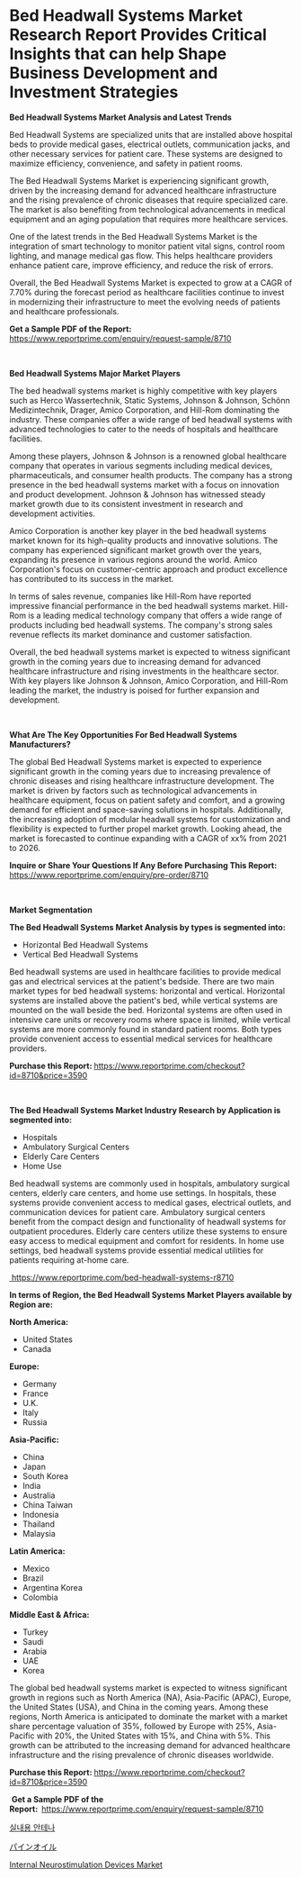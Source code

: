 <p><h1>Bed Headwall Systems Market Research Report Provides Critical Insights that can help Shape Business Development and Investment Strategies</h1></p><p><strong>Bed Headwall Systems Market Analysis and Latest Trends</strong></p>
<p><p>Bed Headwall Systems are specialized units that are installed above hospital beds to provide medical gases, electrical outlets, communication jacks, and other necessary services for patient care. These systems are designed to maximize efficiency, convenience, and safety in patient rooms.</p><p>The Bed Headwall Systems Market is experiencing significant growth, driven by the increasing demand for advanced healthcare infrastructure and the rising prevalence of chronic diseases that require specialized care. The market is also benefiting from technological advancements in medical equipment and an aging population that requires more healthcare services.</p><p>One of the latest trends in the Bed Headwall Systems Market is the integration of smart technology to monitor patient vital signs, control room lighting, and manage medical gas flow. This helps healthcare providers enhance patient care, improve efficiency, and reduce the risk of errors.</p><p>Overall, the Bed Headwall Systems Market is expected to grow at a CAGR of 7.70% during the forecast period as healthcare facilities continue to invest in modernizing their infrastructure to meet the evolving needs of patients and healthcare professionals.</p></p>
<p><strong>Get a Sample PDF of the Report:&nbsp;</strong> <a href="https://www.reportprime.com/enquiry/request-sample/8710">https://www.reportprime.com/enquiry/request-sample/8710</a></p>
<p>&nbsp;</p>
<p><strong>Bed Headwall Systems Major Market Players</strong></p>
<p><p>The bed headwall systems market is highly competitive with key players such as Herco Wassertechnik, Static Systems, Johnson & Johnson, Schönn Medizintechnik, Drager, Amico Corporation, and Hill-Rom dominating the industry. These companies offer a wide range of bed headwall systems with advanced technologies to cater to the needs of hospitals and healthcare facilities.</p><p>Among these players, Johnson & Johnson is a renowned global healthcare company that operates in various segments including medical devices, pharmaceuticals, and consumer health products. The company has a strong presence in the bed headwall systems market with a focus on innovation and product development. Johnson & Johnson has witnessed steady market growth due to its consistent investment in research and development activities.</p><p>Amico Corporation is another key player in the bed headwall systems market known for its high-quality products and innovative solutions. The company has experienced significant market growth over the years, expanding its presence in various regions around the world. Amico Corporation's focus on customer-centric approach and product excellence has contributed to its success in the market.</p><p>In terms of sales revenue, companies like Hill-Rom have reported impressive financial performance in the bed headwall systems market. Hill-Rom is a leading medical technology company that offers a wide range of products including bed headwall systems. The company's strong sales revenue reflects its market dominance and customer satisfaction.</p><p>Overall, the bed headwall systems market is expected to witness significant growth in the coming years due to increasing demand for advanced healthcare infrastructure and rising investments in the healthcare sector. With key players like Johnson & Johnson, Amico Corporation, and Hill-Rom leading the market, the industry is poised for further expansion and development.</p></p>
<p>&nbsp;</p>
<p><strong>What Are The Key Opportunities For Bed Headwall Systems Manufacturers?</strong></p>
<p><p>The global Bed Headwall Systems market is expected to experience significant growth in the coming years due to increasing prevalence of chronic diseases and rising healthcare infrastructure development. The market is driven by factors such as technological advancements in healthcare equipment, focus on patient safety and comfort, and a growing demand for efficient and space-saving solutions in hospitals. Additionally, the increasing adoption of modular headwall systems for customization and flexibility is expected to further propel market growth. Looking ahead, the market is forecasted to continue expanding with a CAGR of xx% from 2021 to 2026.</p></p>
<p><strong>Inquire or Share Your Questions If Any Before Purchasing This Report:</strong> <a href="https://www.reportprime.com/enquiry/pre-order/8710">https://www.reportprime.com/enquiry/pre-order/8710</a></p>
<p>&nbsp;</p>
<p><strong>Market Segmentation</strong></p>
<p><strong>The Bed Headwall Systems Market Analysis by types is segmented into:</strong></p>
<p><ul><li>Horizontal Bed Headwall Systems</li><li>Vertical Bed Headwall Systems</li></ul></p>
<p><p>Bed headwall systems are used in healthcare facilities to provide medical gas and electrical services at the patient's bedside. There are two main market types for bed headwall systems: horizontal and vertical. Horizontal systems are installed above the patient's bed, while vertical systems are mounted on the wall beside the bed. Horizontal systems are often used in intensive care units or recovery rooms where space is limited, while vertical systems are more commonly found in standard patient rooms. Both types provide convenient access to essential medical services for healthcare providers.</p></p>
<p><strong>Purchase this Report:&nbsp;</strong><a href="https://www.reportprime.com/checkout?id=8710&price=3590">https://www.reportprime.com/checkout?id=8710&price=3590</a></p>
<p>&nbsp;</p>
<p><strong>The Bed Headwall Systems Market Industry Research by Application is segmented into:</strong></p>
<p><ul><li>Hospitals</li><li>Ambulatory Surgical Centers</li><li>Elderly Care Centers</li><li>Home Use</li></ul></p>
<p><p>Bed headwall systems are commonly used in hospitals, ambulatory surgical centers, elderly care centers, and home use settings. In hospitals, these systems provide convenient access to medical gases, electrical outlets, and communication devices for patient care. Ambulatory surgical centers benefit from the compact design and functionality of headwall systems for outpatient procedures. Elderly care centers utilize these systems to ensure easy access to medical equipment and comfort for residents. In home use settings, bed headwall systems provide essential medical utilities for patients requiring at-home care.</p></p>
<p><a href="https://www.reportprime.com/bed-headwall-systems-r8710">&nbsp;https://www.reportprime.com/bed-headwall-systems-r8710</a></p>
<p><strong>In terms of Region, the Bed Headwall Systems Market Players available by Region are:</strong></p>
<p>
    <p> <strong> North America: </strong>
        <ul>
            <li>United States</li>
            <li>Canada</li>
        </ul>
        </p> 
    <p> <strong> Europe: </strong>
        <ul>
            <li>Germany</li>
            <li>France</li>
            <li>U.K.</li>
            <li>Italy</li>
            <li>Russia</li>
        </ul>
        </p> 
    <p> <strong> Asia-Pacific: </strong>
        <ul>
            <li>China</li>
            <li>Japan</li>
            <li>South Korea</li>
            <li>India</li>
            <li>Australia</li>
            <li>China Taiwan</li>
            <li>Indonesia</li>
            <li>Thailand</li>
            <li>Malaysia</li>
        </ul>
        </p> 
    <p> <strong> Latin America: </strong>
        <ul>
            <li>Mexico</li>
            <li>Brazil</li>
            <li>Argentina Korea</li>
            <li>Colombia</li>
        </ul>
        </p> 
    <p> <strong> Middle East & Africa: </strong>
        <ul>
            <li>Turkey</li>
            <li>Saudi</li>
            <li>Arabia</li>
            <li>UAE</li>
            <li>Korea</li>
        </ul>
    </p>
    </p>
<p><p>The global bed headwall systems market is expected to witness significant growth in regions such as North America (NA), Asia-Pacific (APAC), Europe, the United States (USA), and China in the coming years. Among these regions, North America is anticipated to dominate the market with a market share percentage valuation of 35%, followed by Europe with 25%, Asia-Pacific with 20%, the United States with 15%, and China with 5%. This growth can be attributed to the increasing demand for advanced healthcare infrastructure and the rising prevalence of chronic diseases worldwide.</p></p>
<p><strong>Purchase this Report: </strong><a href="https://www.reportprime.com/checkout?id=8710&price=3590">https://www.reportprime.com/checkout?id=8710&price=3590</a></p>
<p>&nbsp;<strong>Get a Sample PDF of the Report:&nbsp;&nbsp;</strong><a href="https://www.reportprime.com/enquiry/request-sample/8710">https://www.reportprime.com/enquiry/request-sample/8710</a></p>
<p><strong></strong></p>
<p><p><a href="https://github.com/mpodehpw07370073/Market-Research-Report-List-1/blob/main/336019921090.md">실내용 안테나</a></p><p><a href="https://github.com/nxboeu02965442/Market-Research-Report-List-1/blob/main/692957123102.md">パインオイル</a></p><p><a href="https://github.com/FassouRP/Market-Research-Report-List-4/blob/main/internal-neurostimulation-devices-market.md">Internal Neurostimulation Devices Market</a></p></p>
